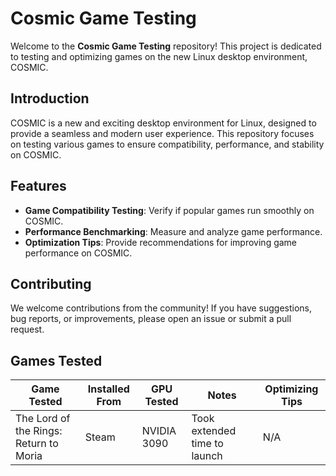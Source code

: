 # Cosmic Game Testing

Welcome to the **Cosmic Game Testing** repository! This project is dedicated to testing and optimizing games on the new Linux desktop environment, COSMIC.

## Introduction

COSMIC is a new and exciting desktop environment for Linux, designed to provide a seamless and modern user experience. This repository focuses on testing various games to ensure compatibility, performance, and stability on COSMIC.

## Features

- **Game Compatibility Testing**: Verify if popular games run smoothly on COSMIC.
- **Performance Benchmarking**: Measure and analyze game performance.
- **Optimization Tips**: Provide recommendations for improving game performance on COSMIC.

## Contributing

We welcome contributions from the community! If you have suggestions, bug reports, or improvements, please open an issue or submit a pull request. 

## Games Tested

| Game Tested | Installed From | GPU Tested | Notes | Optimizing Tips |
|----------|----------|----------|----------|----------|
| The Lord of the Rings: Return to Moria | Steam | NVIDIA 3090 | Took extended time to launch | N/A |
